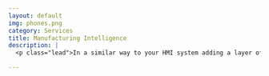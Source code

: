 ```yaml
---
layout: default
img: phones.png
category: Services
title: Manufacturing Intelligence
description: |
  <p class="lead">In a similar way to your HMI system adding a layer of intelligence to your automated systems, a <a target="_blank" href="http://www.google.com/fonts">Manufacturing Execution System (MES)</a> enables you to make even smarter decisions. MES systems turn your data into useful information enabling you to directly correlate things like energy usage, inventory, and quality to real-time process conditions. Using this information allows you to fully understand your process and how it can be optimized to reach its highest potential.</p>

---
```

